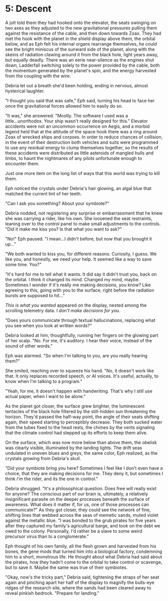 # 5: Descent

A jolt told them they had hooked onto the elevator, the seats swinging on two axes as they adjusted to the new gravitational pressures pulling them against the resistance of the cable, and then down towards Zoax. They had met the hook with the planet in the shield display above them, the orbital below, and as Eph felt his internal organs rearrange themselves, he could see the bright miniscus of the sunward side of the planet, along with the skeins of radiation clawing around it from the black hole, light years away, but equally deadly. There was an eerie near-silence as the engines shut down, Ladderfall switching solely to the power provided by the cable, both the momentum generated by the planet's spin, and the energy harvested from the coupling with the wire.

Debria let out a breath she'd been holding, ending in nervous, almost hysterical laughter.

"I thought you said that was safe," Eph said, turning his head to face her once the gravitational forces allowed him to easily do so.

"It was," she answered. "Mostly. The software I used was a little...unorthodox. Your ship wasn't really designed for this." Elevator accidents were not an uncommon occurrence on Aegis, and a morbid legend held that at the altitude of the space hook there was a ring around Zoax of wrecked ships and corpses. In order to reduce chances of collision, in the event of their destruction both vehicles and suits were programmed to use any residual energy to clump themselves together, so the results of these accidents were distributed as little asteroids of mangled hulls and limbs, to haunt the nightmares of any pilots unfortunate enough to encounter them.

Just one more item on the long list of ways that this world was trying to kill them.

Eph noticed the crystals under Debria's hair glowing, an algal blue that matched the current tint of her teeth.

"Can I ask you something? About your symbiote?"

Debria nodded, not registering any surprise or embarrassment that he knew she was carrying a rider, like his own. She loosened the seat restraints, leaning over to the control panel to make small adjustments to the controls. "Did it make me kiss you? Is that what you want to ask?"

"No!" Eph paused. "I mean...I didn't before, but now that you brought it up..."

"We both wanted to kiss you, for different reasons. Curiosity, I guess. We like you, and honestly, we need your help. It seemed like a way to save some time. You?"

"It's hard for me to tell what it wants. It did say it didn't trust you, back on the orbital. I think it changed its mind. Changed my mind, maybe. Sometimes I wonder if it's really me making decisions, you know? Like agreeing to this, going with you to the surface, right before the radiation bursts are supposed to hit..."

*This is what you wanted* appeared on the display, nested among the scrolling telemetry data. *I don't make decisions for you*.

"Does yours communicate through textual hallucinations, replacing what you see when you look at written words?"

Debria looked at him, thoughtfully, running her fingers on the glowing part of her scalp. "No. For me, it's auditory. I hear their voice, instead of the sound of other words."

Eph was alarmed. "So when I'm talking to you, are you really hearing them?"

She smiled, reaching over to squeeze his hand. "No, it doesn't work like that. It only replaces recorded speech, or AI voices. It's useful, actually, to know when I'm talking to a program."

"Yeah, for me, it doesn't happen with handwriting. That's why I still use actual paper, when I want to be alone."

As the planet got closer, the surface grew brighter, the luminescent tentacles of the black hole filtered by the still-hidden sun threatening the horizon. They'd passed the half-way point, the angle of their seats shifting again, their speed starting to perceptibly decrease. They both sucked water from the tubes fixed to the head rests, the chimes by the vents signaling that the climate control had stepped up its efforts to keep them alive.

On the surface, which was now more below than above them, the obelisk was clearly visible, illuminated by the landing lights. The drift seas undulated in uneven blues and greys, the same color, Eph realized, as the crystals growing from Debria's skull.

"Did your symbiote bring you here? Sometimes I feel like I don't even have a choice, that they are making decisions for me. They deny it, but sometimes I think *I'm* the rider, and its the one in control."

Debria shrugged. "It's a philosophical question. Does free will really exist for anyone? The conscious part of our brain is, ultimately, a relatively insignificant parasite on the deeper processes beneath the surface of awareness. What does it matter if, for us, one of those processes can communicate?" As they got closer, they could see the network of fine, shifting lines that webbed across the seas of memetic sands, muted violet against the metallic blue. "I was bonded to the grub pirates for five years after they captured my family's agricultural barge, and took on the debt we owed to the colony. Personally, I'd rather be a slave to some weird precursor virus than to a conglomerate."

Eph thought of his own family, all the flesh grown and harvested from his bones, the gene mods that turned him into a biological factory, condemning him to a short, monstrous life. He thought about what Debria had said about the pirates, how they hadn't come to the orbital to take control or scavenge, but to save it. Maybe the same was true of their symbiotes.

"Okay, now's the tricky part," Debria said, tightening the straps of her seat again and pinching apart her half of the display to magnify the bulls-eye ridges of the research site, where the sands had been cleared away to reveal pinkish bedrock. "Prepare for landing."